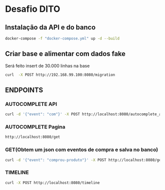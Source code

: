# Desafio DITO
## Instalação da API e do banco <br>


```bash
docker-compose -f "docker-compose.yml" up -d --build 
```
## Criar base e alimentar com dados fake
Será feito insert de 30.000 linhas na base
```bash
curl  -X POST http://192.168.99.100:8080/migration
```

## ENDPOINTS

### AUTOCOMPLETE API
```bash
curl -d '{"event": "com"}' -X POST http://localhost:8080/autocomplete_api
```

### AUTOCOMPLETE Pagina
```bash
http://localhost:8080/get
```

### GET(Obtem um json com eventos de compra e salva no banco)
```bash
curl -d '{"event": "comprou-produto"}' -X POST http://localhost:8080/get
```

### TIMELINE
```bash
curl -X POST http://localhost:8080/timeline
```